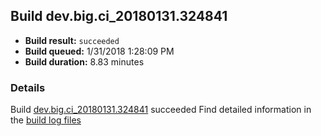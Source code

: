 ## Build dev.big.ci_20180131.324841
- **Build result:** `succeeded`
- **Build queued:** 1/31/2018 1:28:09 PM
- **Build duration:** 8.83 minutes
### Details
Build [dev.big.ci_20180131.324841](https://winappstudio.visualstudio.com/web/build.aspx?pcguid=a4ef43be-68ce-4195-a619-079b4d9834c2&builduri=vstfs%3a%2f%2f%2fBuild%2fBuild%2f24841) succeeded
Find detailed information in the [build log files](https://uwpctdiags.blob.core.windows.net/buildlogs/dev.big.ci_20180131.324841_logs.zip)
